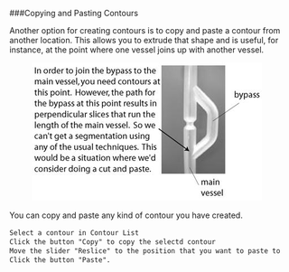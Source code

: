 ###Copying and Pasting Contours

Another option for creating contours is to copy and paste a contour from another location. This allows you to extrude that shape and is useful, for instance, at the point where one vessel joins up with another vessel. 

<figure>
  <img class="svImg svImgMd"  src="documentation/modeling/imgs/segmentation/copypastecontours.jpg"> 
  <figcaption class="svCaption" ></figcaption>
</figure>

You can copy and paste any kind of contour you have created.

	Select a contour in Contour List
	Click the button "Copy" to copy the selectd contour
	Move the slider "Reslice" to the position that you want to paste to
	Click the button "Paste".


